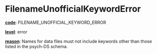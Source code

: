 # FilenameUnofficialKeywordError

[**code**](/en/latest/reference/schema/meta/defs/code): FILENAME_UNOFFICIAL_KEYWORD_ERROR

[**level**](/en/latest/reference/schema/meta/defs/level): error

[**reason**](/en/latest/reference/schema/meta/defs/reason): Names for data files must not include keywords other than those listed in the psych-DS schema.